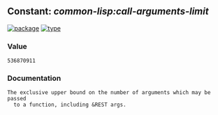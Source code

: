 ## Constant: ***common-lisp:call-arguments-limit***
[![package](https://img.shields.io/badge/Package-COMMON--LISP-5f9ea0.svg?style=social&colorA=999999)](../) [![type](https://img.shields.io/badge/Type-Constant-5f9ea0.svg?style=social&colorA=999999)](../#constant) 
### Value
```
536870911
```
### Documentation
```
The exclusive upper bound on the number of arguments which may be passed
  to a function, including &REST args.
```
